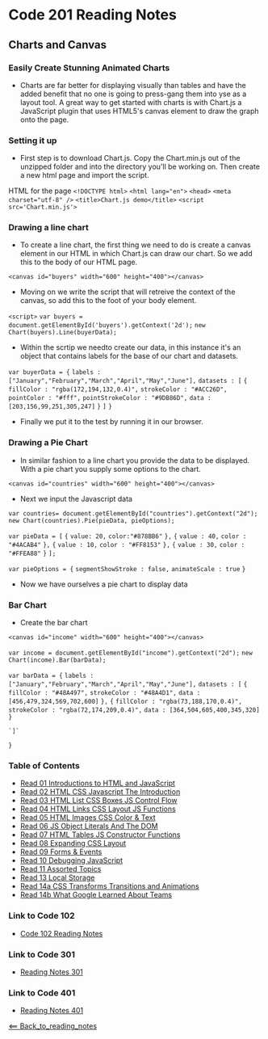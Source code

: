 # Code 201 Reading Notes

## Charts and Canvas

### Easily Create Stunning Animated Charts 
- Charts are far better for displaying visually than tables and have the added benefit that no one is going to press-gang them into yse as a layout tool. A great way to get started with charts is with Chart.js a JavaScript plugin that uses HTML5's canvas element to draw the graph onto the page. 

### Setting it up
- First step is to download Chart.js. Copy the Chart.min.js out of the unzipped folder and into the directory you'll be working on. Then create a new html page and import the script.

HTML for the page 
`<!DOCTYPE html>`
`<html lang="en">`
    `<head>`
        `<meta charset="utf-8" />`
        `<title>Chart.js demo</title>`
        `<script src='Chart.min.js'>`

### Drawing a line chart
- To create a line chart, the first thing we need to do is create a canvas element in our HTML in which Chart.js can draw our chart. So we add this to the body of our HTML page.

`<canvas id="buyers" width="600" height="400"></canvas>`

- Moving on we write the script that will retreive the context of the canvas, so add this to the foot of your body element.

`<script>`
    `var buyers = document.getElementById('buyers').getContext('2d');`
    `new Chart(buyers).Line(buyerData);`


- Within the scrtip we needto create our data, in this instance it's an object that contains labels for the base of our chart and datasets. 

`var buyerData = {`
	`labels : ["January","February","March","April","May","June"],`
	`datasets : [`
		`{`
			`fillColor : "rgba(172,194,132,0.4)",`
			`strokeColor : "#ACC26D",`
			`pointColor : "#fff",`
			`pointStrokeColor : "#9DB86D",`
			`data : [203,156,99,251,305,247]`
		`}`
	`]`
`}`

- Finally we put it to the test by running it in our browser.

### Drawing a Pie Chart
- In similar fashion to a line chart you provide the data to be displayed. With a pie chart you supply some options to the chart. 

`<canvas id="countries" width="600" height="400"></canvas>`

- Next we input the Javascript data

`var countries= document.getElementById("countries").getContext("2d");`
`new Chart(countries).Pie(pieData, pieOptions);`

`var pieData = [`
	`{`
		`value: 20,`
		`color:"#878BB6"`
	`},`
	`{`
		`value : 40,`
		`color : "#4ACAB4"`
	`},`
	`{`
		`value : 10,`
		`color : "#FF8153"`
	`},`
	`{`
		`value : 30,`
		`color : "#FFEA88"`
	`}`
`];`

`var pieOptions = {`
	`segmentShowStroke : false,`
	`animateScale : true`
`}`

- Now we have ourselves a pie chart to display data

### Bar Chart
- Create the bar chart

`<canvas id="income" width="600" height="400"></canvas>`

`var income = document.getElementById("income").getContext("2d");`
`new Chart(income).Bar(barData);`

`var barData = {`
	`labels : ["January","February","March","April","May","June"],`
	`datasets : [`
		`{`
			`fillColor : "#48A497",`
			`strokeColor : "#48A4D1",`
			`data : [456,479,324,569,702,600]`
		`},`
		`{`
			`fillColor : "rgba(73,188,170,0.4)",`
			`strokeColor : "rgba(72,174,209,0.4)",`
			`data : [364,504,605,400,345,320]`
		`}`

	`]`
`}`

### Table of Contents
- [Read 01 Introductions to HTML and JavaScript](Read01.md)
- [Read 02 HTML CSS Javascript The Introduction](Read02.md)
- [Read 03 HTML List CSS Boxes JS Control Flow](Read03.md)
- [Read 04 HTML Links CSS Layout JS Functions](Read04.md)
- [Read 05 HTML Images CSS Color & Text](Read05.md)
- [Read 06 JS Object Literals And The DOM](Read06.md)
- [Read 07 HTML Tables JS Constructor Functions](Read07.md)
- [Read 08 Expanding CSS Layout](Read08.md)
- [Read 09 Forms & Events](Read09.md)
- [Read 10 Debugging JavaScript](Read10.md)
- [Read 11 Assorted Topics](Read11.md)
- [Read 13 Local Storage](Read13.md)
- [Read 14a CSS Transforms Transitions and Animations](Read14A.md)
- [Read 14b What Google Learned About Teams](Read14A.md)

### Link to Code 102
- [Code 102 Reading Notes](https://jtaisey389.github.io/reading-notes/)

### Link to Code 301
- [Reading Notes 301](jtaisey389.github.io/reading-notes301.md/)

### Link to Code 401
- [Reading Notes 401](jtaisey389.github.io/401_readingnotes.md/)

[<== Back_to_reading_notes](jtaisey389.github.io/reading-notes201.md/)
